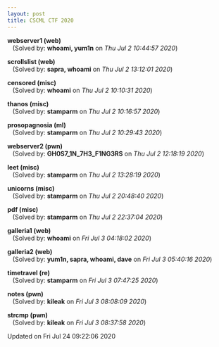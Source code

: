 ```yaml
---
layout: post
title: CSCML CTF 2020
---
```


<!--break-->

**webserver1 (web)**  
&nbsp;&nbsp;&nbsp;(Solved by: **whoami, yum1n** on _Thu Jul  2 10:44:57 2020_)  
  
**scrollslist (web)**  
&nbsp;&nbsp;&nbsp;(Solved by: **sapra, whoami** on _Thu Jul  2 13:12:01 2020_)  
  
**censored (misc)**  
&nbsp;&nbsp;&nbsp;(Solved by: **whoami** on _Thu Jul  2 10:10:31 2020_)  
  
**thanos (misc)**  
&nbsp;&nbsp;&nbsp;(Solved by: **stamparm** on _Thu Jul  2 10:16:57 2020_)  
  
**prosopagnosia (ml)**  
&nbsp;&nbsp;&nbsp;(Solved by: **stamparm** on _Thu Jul  2 10:29:43 2020_)  
  
**webserver2 (pwn)**  
&nbsp;&nbsp;&nbsp;(Solved by: **GH0S7_1N_7H3_F1NG3RS** on _Thu Jul  2 12:18:19 2020_)  
  
**leet (misc)**  
&nbsp;&nbsp;&nbsp;(Solved by: **stamparm** on _Thu Jul  2 13:28:19 2020_)  
  
**unicorns (misc)**  
&nbsp;&nbsp;&nbsp;(Solved by: **stamparm** on _Thu Jul  2 20:48:40 2020_)  
  
**pdf (misc)**  
&nbsp;&nbsp;&nbsp;(Solved by: **stamparm** on _Thu Jul  2 22:37:04 2020_)  
  
**galleria1 (web)**  
&nbsp;&nbsp;&nbsp;(Solved by: **whoami** on _Fri Jul  3 04:18:02 2020_)  
  
**galleria2 (web)**  
&nbsp;&nbsp;&nbsp;(Solved by: **yum1n, sapra, whoami, dave** on _Fri Jul  3 05:40:16 2020_)  
  
**timetravel (re)**  
&nbsp;&nbsp;&nbsp;(Solved by: **stamparm** on _Fri Jul  3 07:47:25 2020_)  
  
**notes (pwn)**  
&nbsp;&nbsp;&nbsp;(Solved by: **kileak** on _Fri Jul  3 08:08:09 2020_)  
  
**strcmp (pwn)**  
&nbsp;&nbsp;&nbsp;(Solved by: **kileak** on _Fri Jul  3 08:37:58 2020_)  
  


Updated on Fri Jul 24 09:22:06 2020
